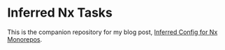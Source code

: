 # Inferred Nx Tasks

This is the companion repository for my blog post, [Inferred Config for Nx Monorepos](https://brianschiller.com/blog/2025/06/04/inferred-nx-config).
